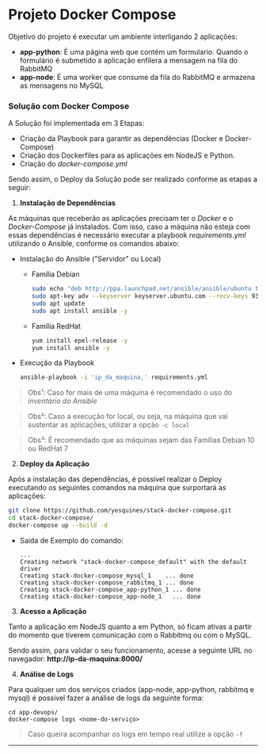 # Projeto Docker Compose

Objetivo do projeto é executar um ambiente interligando 2 aplicações:

* **app-python**: É uma página web que contém um formulario. Quando o formulário é submetido a aplicação enfilera a mensagem na fila do RabbitMQ
* **app-node**: É uma worker que consume da fila do RabbitMQ e armazena as mensagens no MySQL

### Solução com Docker Compose

A Solução foi implementada em 3 Etapas:

* Criação da Playbook para garantir as dependências (Docker e Docker-Compose)
* Criação dos Dockerfiles para as aplicações em NodeJS e Python.
* Criação do _docker-compose.yml_ 

Sendo assim, o Deploy da Solução pode ser realizado conforme as etapas a seguir:

1. **Instalação de Dependências**

As máquinas que receberão as aplicações precisam ter o _Docker_ e o  _Docker-Compose_ já instalados. Com isso, caso a máquina não esteja com essas dependências é necessário executar a playbook _requirements.yml_ utilizando o Ansible, conforme os comandos abaixo:

  * Instalação do Ansible ("Servidor" ou Local)

    - Família Debian
      ```bash
      sudo echo "deb http://ppa.launchpad.net/ansible/ansible/ubuntu trusty main" | tee /etc/apt/sources.list
      sudo apt-key adv --keyserver keyserver.ubuntu.com --recv-keys 93C4A3FD7BB9C367
      sudo apt update 
      sudo apt install ansible -y
      ```

    - Família RedHat
      ```bash
      yum install epel-release -y
      yum install ansible -y
      ```

  * Execução da Playbook

    ```bash
    ansible-playbook -i 'ip_da_maquina,' requirements.yml
    ```

> Obs¹: Caso for mais de uma máquina é recomendado o uso do _inventário do Ansible_

> Obs²: Caso a execução for local, ou seja, na máquina que vai sustentar as aplicações, utilizar a opção `-c local` 

> Obs³: É recomendado que as máquinas sejam das Famílias Debian 10 ou RedHat 7

2. **Deploy da Aplicação**

Após a instalação das dependências, é possível realizar o Deploy executando os seguintes comandos na máquina que surportará as aplicações:

```bash
git clone https://github.com/yesquines/stack-docker-compose.git
cd stack-docker-compose/
docker-compose up --build -d
```
* Saída de Exemplo do comando:

  ```text
  ...
  Creating network "stack-docker-compose_default" with the default driver
  Creating stack-docker-compose_mysql_1    ... done
  Creating stack-docker-compose_rabbitmq_1 ... done
  Creating stack-docker-compose_app-python_1 ... done
  Creating stack-docker-compose_app-node_1   ... done
  ```

3. **Acesso a Aplicação**

Tanto a aplicação em NodeJS quanto a em Python, só ficam ativas a partir do momento que tiverem comunicação com o Rabbitmq ou com o MySQL.

Sendo assim, para validar o seu funcionamento, acesse a seguinte URL no navegador: **http://ip-da-maquina:8000/**

4. **Análise de Logs**

Para qualquer um dos serviços criados (app-node, app-python, rabbitmq e mysql) é possivel fazer a análise de logs da seguinte forma:

```
cd app-devops/
docker-compose logs <nome-do-serviço>
```

> Caso queira acompanhar os logs em tempo real utilize a opção `-f`

---

